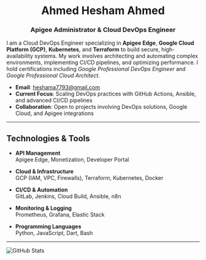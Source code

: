 <h1 align="center">Ahmed Hesham Ahmed</h1>
<h3 align="center">Apigee Administrator & Cloud DevOps Engineer</h3>

<p>
I am a Cloud DevOps Engineer specializing in <strong>Apigee Edge</strong>, <strong>Google Cloud Platform (GCP)</strong>, <strong>Kubernetes</strong>, and <strong>Terraform</strong> to build secure, high-availability systems. My work involves architecting and automating complex environments, implementing CI/CD pipelines, and optimizing performance. I hold certifications including <em>Google Professional DevOps Engineer</em> and <em>Google Professional Cloud Architect</em>.
</p>

- **Email**: [heshama7793@gmail.com](mailto:heshama7793@gmail.com)  
- **Current Focus**: Scaling DevOps practices with GitHub Actions, Ansible, and advanced CI/CD pipelines  
- **Collaboration**: Open to projects involving DevOps solutions, Google Cloud, and Apigee integrations  

---

## Technologies & Tools

- **API Management**  
  Apigee Edge, Monetization, Developer Portal

- **Cloud & Infrastructure**  
  GCP (IAM, VPC, Firewalls), Terraform, Kubernetes, Docker

- **CI/CD & Automation**  
  GitLab, Jenkins, Cloud Build, Ansible, n8n

- **Monitoring & Logging**  
  Prometheus, Grafana, Elastic Stack

- **Programming Languages**  
  Python, JavaScript, Dart, Bash

---

<p>
  <img align="center" src="https://github-readme-stats.vercel.app/api?username=HhmedHesham&show_icons=true" alt="GitHub Stats" />
</p>
